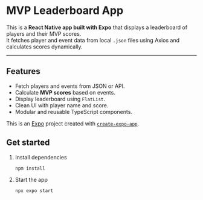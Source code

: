 
#  MVP Leaderboard App

This is a **React Native app built with Expo** that displays a leaderboard of players and their MVP scores.  
It fetches player and event data from local `.json` files  using Axios and calculates scores dynamically.

---

##  Features
- Fetch players and events from JSON or API.
- Calculate **MVP scores** based on events.
- Display leaderboard using `FlatList`.
- Clean UI with player name and score.
- Modular and reusable TypeScript components.

This is an [Expo](https://expo.dev) project created with [`create-expo-app`](https://www.npmjs.com/package/create-expo-app).

## Get started

1. Install dependencies

   ```bash
   npm install
   ```

2. Start the app

   ```bash
   npx expo start
   ```

